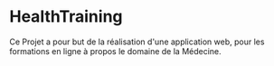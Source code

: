# HealthTraining
Ce Projet a pour but de la réalisation d'une application web, pour les formations en ligne à propos le domaine de la Médecine.
